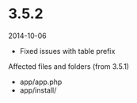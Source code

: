 # 3.5.2

2014-10-06

- Fixed issues with table prefix

Affected files and folders (from 3.5.1)

- app/app.php
- app/install/

